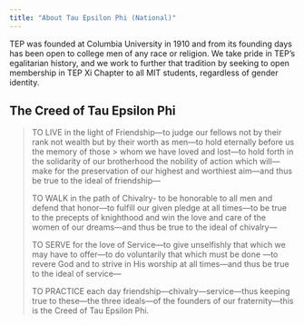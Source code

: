 ```yaml
---
title: "About Tau Epsilon Phi (National)"
---
```


TEP was founded at Columbia University in 1910 and from its founding days has been open to college men of any race or religion. We take pride in TEP’s egalitarian history, and we work to further that tradition by seeking to open membership in TEP Xi Chapter to all MIT students, regardless of gender identity.

## The Creed of Tau Epsilon Phi

> TO LIVE in the light of Friendship—to judge our fellows not by their rank not wealth but by their worth as men—to hold eternally before us the memory of those > whom we have loved and lost—to hold forth in the solidarity of our brotherhood the nobility of action which will—make for the preservation of our highest and worthiest aim—and thus be true to the ideal of friendship—
>
> TO WALK in the path of Chivalry- to be honorable to all men and defend that honor—to fulfill our given pledge at all times—to be true to the precepts of knighthood and win the love and care of the women of our dreams—and thus be true to the ideal of chivalry—
>
> TO SERVE for the love of Service—to give unselfishly that which we may have to offer—to do voluntarily that which must be done —to revere God and to strive in His worship at all times—and thus be true to the ideal of service—
>
> TO PRACTICE each day friendship—chivalry—service—thus keeping true to these—the three ideals—of the founders of our fraternity—this is the Creed of Tau Epsilon Phi.
